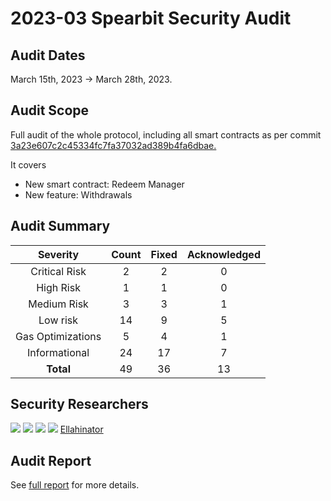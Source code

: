 # 2023-03 Spearbit Security Audit

## Audit Dates

March 15th, 2023 -> March 28th, 2023.

## Audit Scope

Full audit of the whole protocol, including all smart contracts as per commit [3a23e607c2c45334fc7fa37032ad389b4fa6dbae.](https://github.com/liquid-collective/liquid-collective-protocol/commit/3a23e607c2c45334fc7fa37032ad389b4fa6dbae)

It covers
- New smart contract: Redeem Manager
- New feature: Withdrawals

## Audit Summary

|    **Severity**   | **Count** | **Fixed** | **Acknowledged** |
|:-----------------:|:---------:|:---------:|:----------------:|
|   Critical Risk   |     2     |     2     |         0        |
|     High Risk     |     1     |     1     |         0        |
|    Medium Risk    |     3     |     3     |         1        |
|      Low risk     |     14    |     9     |         5        |
| Gas Optimizations |     5     |     4     |         1        |
|   Informational   |     24    |     17    |         7        |
|     **Total**     |     49    |     36    |         13       |

## Security Researchers

[![](https://github.com/optimumsec.png?size=50)](https://github.com/optimumsec) [![](https://github.com/Saw-mon-and-Natalie.png?size=50)](https://github.com/Saw-mon-and-Natalie) [![](https://github.com/xiaoming9090.png?size=50)](https://github.com/xiaoming9090) [![](https://github.com/eccentricexit.png?size=50)](https://github.com/eccentricexit) [Ellahinator](https://github.com/Ellahinator)

## Audit Report

See [full report](https://github.com/spearbit/portfolio/blob/master/pdfs/LiquidCollective3-Spearbit-Security-Review.pdf) for more details.
